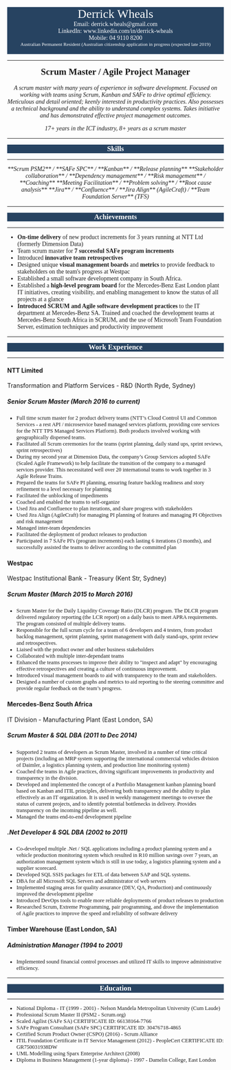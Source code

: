 <div markdown="1" style="background-color:#274361; color:white">
<center><span style="font-family:Avenir Next; font-size:2.0em; font-color:#707B7C">Derrick Wheals</span></center>
<center><span style="font-family:Avenir Next; font-size:1.0em;">Email: derrick.wheals@gmail.com</span></center>
<center><span style="font-family:Avenir Next; font-size:1.0em;">LinkedIn: www.linkedin.com/in/derrick-wheals</span></center>
<center><span style="font-family:Avenir Next; font-size:1.0em;">Mobile: 04 9110 8200</span></center>
<center><span style="font-family:Avenir Next; font-size:0.8em;">Australian Permanent Resident (Australian citizenship application in progress (expected late 2019)</span></center>
<br>
</div>
<hr>
<center><span style="font-family:Avenir; font-size:1.5em; font-weight:bold;">Scrum Master / Agile Project Manager</span></center>
<br>
<center><span style="font-family:Avenir Next; font-size:1em; font-style:italic;">
A scrum master with many years of experience in software development. Focused on working with teams using Scrum, Kanban and SAFe to drive optimal efficiency. Meticulous and detail oriented; keenly interested in productivity practices. Also possesses a technical background and the ability to understand complex systems. Takes initiative and has demonstrated effective project management outcomes.

17+ years in the ICT industry,  8+ years as a scrum master
</span></center>
<hr>
<div style="background-color:#274361; color:white">
<center><span style="font-family:Avenir Next; font-size:1.2em; font-weight:bold">Skills</span></center>
</div>
<hr>

<div markdown="1">
<center><span style="font-family:Avenir Next; font-size:1em; font-style:italic;">
**Scrum PSM2** / **SAFe SPC** / **Kanban** / **Release planning** 
**Stakeholder collaboration** / **Dependency management** / **Risk management** / **Coaching**
**Meeting Facilitation** / **Problem solving** / **Root cause analysis** 
**Jira** /  **Confluence** / **Jira Align** (AgileCraft) / **Team Foundation Server** (TFS)
</span>
</div>

<hr>
<div style="background-color:#274361; color:white">
<center><span style="font-family:Avenir Next; font-size:1.2em; font-weight:bold">Achievements</span></center>
</div>
<hr>
<div markdown="1">
<span style="font-family:Avenir; font-size:1.0em">

- **On-time delivery** of new product increments for 3 years running at NTT Ltd (formerly  Dimension Data)
- Team scrum master for **7 successful SAFe program increments**
- Introduced **innovative team retrospectives**
- Designed unique **visual management boards** and **metrics** to provide feedback to stakeholders on the team's progress at Westpac
- Established a small software development company in South Africa. 
- Established a **high-level program board** for the Mercedes-Benz East London plant IT initiatives, creating visibility, and enabling  management to know the status of all projects at a glance
- **Introduced SCRUM and Agile software development practices** to the IT department at Mercedes-Benz SA. Trained and coached the development teams at Mercedes-Benz South Africa in SCRUM, and the use of Microsoft Team Foundation Server, estimation techniques and productivity improvement

</span>
</div>
<hr>
<div style="background-color:#274361; color:white">
<center><span style="font-family:Avenir Next; font-size:1.2em; font-weight:bold">Work Experience</span></center>
</div>
<hr>

#### NTT Limited 

Transformation and Platform Services - R&D (North Ryde, Sydney)

##### Senior Scrum Master (March 2016 to current)

<div markdown="1">
<span style="font-family:Avenir; font-size:0.9em">

- Full time scrum master for 2 product delivery teams (NTT’s Cloud Control UI and Common Services - a rest API / microservice based managed services platform, providing core services for the NTT TPS Managed Services Platform). Both products involved working with geographically dispersed teams.
- Facilitated all Scrum ceremonies for the teams (sprint planning, daily stand ups, sprint reviews, sprint retrospectives)
- During my second year at Dimension Data, the company’s Group Services adopted SAFe (Scaled Agile Framework) to help facilitate the transition of the company to a managed services provider. This necessitated well over 20 international teams to work together in 3 Agile Release Trains.  
- Prepared the teams for SAFe PI planning, ensuring feature backlog readiness and story refinement to a level necessary for planning 
- Facilitated the unblocking of impediments
- Coached and enabled the teams to self-organize
- Used Jira and Confluence to plan iterations, and share progress with stakeholders
- Used Jira Align (AgileCraft) for managing PI planning of features and managing PI Objectives and risk management
- Managed inter-team dependencies
- Facilitated the deployment of product releases to production
- Participated in 7 SAFe PI's (program increments) each lasting 6 iterations (3 months), and successfully assisted the teams to deliver according to the committed plan 

</span>
</div>

#### Westpac 

Westpac Institutional Bank - Treasury (Kent Str, Sydney)

##### Scrum Master (March 2015 to March 2016)

<div markdown="1">
<span style="font-family:Avenir; font-size:0.9em">

- Scrum Master for the Daily Liquidity Coverage Ratio (DLCR) program. The DLCR program delivered regulatory reporting (the LCR report) on a daily basis to meet APRA requirements. The program consisted of multiple delivery teams.
- Responsible for the full scrum cycle for a team of 6 developers and 4 testers, from product backlog management, sprint planning, sprint management with daily stand-ups, sprint review and retrospectives.
- Liaised with the product owner and other business stakeholders
- Collaborated with multiple inter-dependant teams
- Enhanced the teams processes to improve their ability to "inspect and adapt" by encouraging effective retrospectives and creating a culture of continuous improvement.
- Introduced visual management boards to aid with transparency to the team and stakeholders.
- Designed a number of custom graphs and metrics to aid reporting to the steering committee and provide regular feedback on the team’s progress.

</span>
</div>

#### Mercedes-Benz South Africa

IT Division - Manufacturing Plant (East London, SA)

##### Scrum Master & SQL DBA (2011 to Dec 2014)

<div markdown="1">
<span style="font-family:Avenir; font-size:0.9em">

- Supported 2 teams of developers as Scrum Master, involved in a number of time critical projects (including an MRP system supporting the international commercial vehicles division of Daimler, a logistics  planning system, and production line monitoring system)
- Coached the teams in Agile practices, driving significant improvements in productivity and transparency in the division.
- Developed and implemented the concept of a Portfolio Management kanban planning board based on Kanban and ITIL principles, delivering both transparency and the ability to plan effectively as an IT organization. It is used in weekly management meetings to oversee the status  of current projects, and to identify potential bottlenecks in delivery. Provides transparency on the incoming pipeline as well.
- Managed the teams end-to-end development pipeline

</span>
</div>

##### .Net Developer & SQL DBA (2002 to 2011)

<div markdown="1">
<span style="font-family:Avenir; font-size:0.9em">

- Co-developed multiple .Net / SQL applications including a product planning system and a vehicle production monitoring system  which resulted in R10 million savings over 7 years, an authorization management system which is still in use today,  a logistics planning system and a supplier scorecard.
- Developed SQL SSIS packages for ETL of data between SAP and SQL systems.
- DBA for all Microsoft SQL Servers and administrator of web servers
- Implemented staging areas for quality assurance (DEV, QA, Production) and continuously improved the development pipeline
- Introduced DevOps tools to enable more reliable deployments of product releases to production
- Researched Scrum, Extreme Programming, pair programming, and drove the implementation of Agile practices to improve the speed and reliability of software delivery 

</div>
</span>

#### Timber Warehouse (East London, SA)

##### Administration Manager (1994 to 2001)

<div markdown="1">
<span style="font-family:Avenir; font-size:0.9em">

- Implemented sound financial control processes and utilized IT skills to improve administrative efficiency.

</span>
</div>

<hr>
<div style="background-color:#274361; color:white">
<center><span style="font-family:Avenir Next; font-size:1.2em; font-weight:bold">Education</span></center>
</div>
<hr>

<div markdown="1">
<span style="font-family:Avenir; font-size:0.9em">

* National Diploma - IT (1999 - 2001) - Nelson Mandela Metropolitan University (Cum Laude)
* Professional Scrum Master II (PSM2 - Scrum.org)
* Scaled Agilist (SAFe SA) CERTIFICATE ID: 66138164-7766
* SAFe Program Consultant (SAFe SPC) CERTIFICATE ID: 30476718-4865
* Certified Scrum Product Owner (CSPO) (2016) - Scrum Alliance
* ITIL Foundation Certificate in IT Service Management  (2012) - PeopleCert CERTIFICATE ID: GR750031938DW 
* UML Modelling using Sparx Enterprise Architect (2008)
* Diploma in Business Management (1-year diploma) - 1997 - Damelin College, East London

</span>
</div>